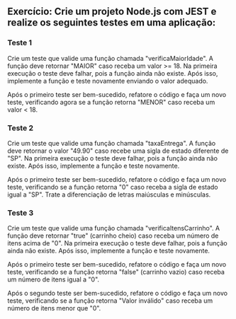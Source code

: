 ## Exercício: Crie um projeto Node.js com JEST e realize os seguintes testes em uma aplicação:

### Teste 1

Crie um teste que valide uma função chamada "verificaMaiorIdade". A função deve retornar "MAIOR" caso receba um valor >= 18. Na primeira execução o teste deve falhar, pois a função ainda não existe. Após isso, implemente a função e teste novamente enviando o valor adequado.

Após o primeiro teste ser bem-sucedido, refatore o código e faça um novo teste, verificando agora se a função retorna "MENOR" caso receba um valor < 18.

### Teste 2

Crie um teste que valide uma função chamada "taxaEntrega". A função deve retornar o valor "49.90" caso recebe uma sigla de estado diferente de "SP". Na primeira execução o teste deve falhar, pois a função ainda não existe. Após isso, implemente a função e teste novamente.

Após o primeiro teste ser bem-sucedido, refatore o código e faça um novo teste, verificando se a função retorna "0" caso receba a sigla de estado igual a "SP". Trate a diferenciação de letras maiúsculas e minúsculas.

### Teste 3

Crie um teste que valide uma função chamada "verificaItensCarrinho". A função deve retornar "true" (carrinho cheio) caso receba um número de itens acima de "0". Na primeira execução o teste deve falhar, pois a função ainda não existe. Após isso, implemente a função e teste novamente.

Após o primeiro teste ser bem-sucedido, refatore o código e faça um novo teste, verificando se a função retorna "false" (carrinho vazio) caso receba um número de itens igual a "0".

Após o segundo teste ser bem-sucedido, refatore o código e faça um novo teste, verificando se a função retorna "Valor inválido" caso receba um número de itens menor que "0".
